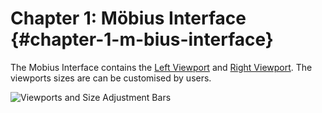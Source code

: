 # Chapter 1: Möbius Interface {#chapter-1-m-bius-interface}

The Mobius Interface contains the [Left Viewport](/chapter_1_mobius_interface/left_viewport.md) and [Right Viewport](/chapter_1_mobius_interface/right_viewport.md). The viewports sizes are can be customised by users.

![Viewports and Size Adjustment Bars](..\assets\chapter_1_assets\interface.png)